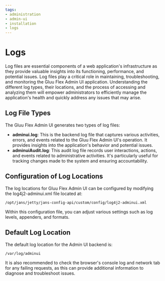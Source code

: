 ```yaml
---
tags:
- administration
- admin-ui
- installation
- logs
---
```


# Logs

Log files are essential components of a web application's infrastructure as they provide valuable insights into its functioning, performance, and potential issues. Log files play a critical role in maintaining, troubleshooting, and monitoring the Gluu Flex Admin UI application. Understanding the different log types, their locations, and the process of accessing and analyzing them will empower administrators to efficiently manage the application's health and quickly address any issues that may arise. 

## Log File Types

The Gluu Flex Admin UI generates two types of log files:

- **adminui.log**: This is the backend log file that captures various activities, errors, and events related to the Gluu Flex Admin UI's operation. It provides insights into the application's behavior and potential issues.
- **adminuiAudit.log**: This audit log file records user interactions, actions, and events related to administrative activities. It's particularly useful for tracking changes made to the system and ensuring accountability.

## Configuration of Log Locations

The log locations for Gluu Flex Admin UI can be configured by modifying the log4j2-adminui.xml file located at:

```text
/opt/jans/jetty/jans-config-api/custom/config/log4j2-adminui.xml
```

Within this configuration file, you can adjust various settings such as log levels, appenders, and formats.

## Default Log Location

The default log location for the Admin UI backend is:

```text
/var/log/adminui
```

It is also recommended to check the browser's console log and network tab for any failing requests, as this can provide additional information to diagnose and troubleshoot issues.